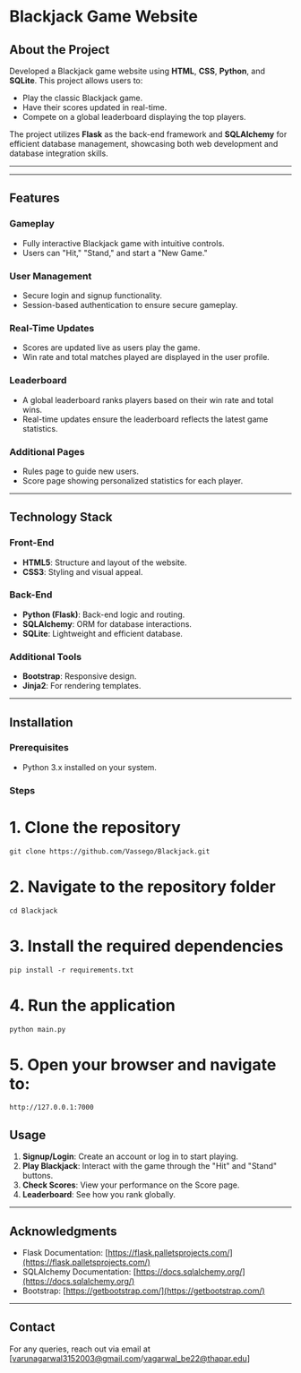 # Blackjack Game Website

## About the Project
Developed a Blackjack game website using **HTML**, **CSS**, **Python**, and **SQLite**. This project allows users to:

- Play the classic Blackjack game.
- Have their scores updated in real-time.
- Compete on a global leaderboard displaying the top players.

The project utilizes **Flask** as the back-end framework and **SQLAlchemy** for efficient database management, showcasing both web development and database integration skills.

----------------------------------------------------------------------------------------------------------------------------------------------------------------------------------



-----------------------------------------------------------------------------------------------------------------------------------------------------------------------------------

## Features

### Gameplay
- Fully interactive Blackjack game with intuitive controls.
- Users can "Hit," "Stand," and start a "New Game."

### User Management
- Secure login and signup functionality.
- Session-based authentication to ensure secure gameplay.

### Real-Time Updates
- Scores are updated live as users play the game.
- Win rate and total matches played are displayed in the user profile.

### Leaderboard
- A global leaderboard ranks players based on their win rate and total wins.
- Real-time updates ensure the leaderboard reflects the latest game statistics.

### Additional Pages
- Rules page to guide new users.
- Score page showing personalized statistics for each player.

---

## Technology Stack

### Front-End
- **HTML5**: Structure and layout of the website.
- **CSS3**: Styling and visual appeal.

### Back-End
- **Python (Flask)**: Back-end logic and routing.
- **SQLAlchemy**: ORM for database interactions.
- **SQLite**: Lightweight and efficient database.

### Additional Tools
- **Bootstrap**: Responsive design.
- **Jinja2**: For rendering templates.

---

## Installation

### Prerequisites
- Python 3.x installed on your system.

### Steps
# 1. Clone the repository
```
git clone https://github.com/Vassego/Blackjack.git
```

# 2. Navigate to the repository folder
```
cd Blackjack
```

# 3. Install the required dependencies
```
pip install -r requirements.txt
```

# 4. Run the application
```
python main.py
```

# 5. Open your browser and navigate to:
```
http://127.0.0.1:7000
```

## Usage

1. **Signup/Login**: Create an account or log in to start playing.
2. **Play Blackjack**: Interact with the game through the "Hit" and "Stand" buttons.
3. **Check Scores**: View your performance on the Score page.
4. **Leaderboard**: See how you rank globally.

---

## Acknowledgments
- Flask Documentation: [https://flask.palletsprojects.com/](https://flask.palletsprojects.com/)
- SQLAlchemy Documentation: [https://docs.sqlalchemy.org/](https://docs.sqlalchemy.org/)
- Bootstrap: [https://getbootstrap.com/](https://getbootstrap.com/)

---

## Contact
For any queries, reach out via email at [varunagarwal3152003@gmail.com/vagarwal_be22@thapar.edu]

